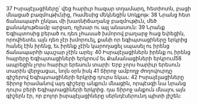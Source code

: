 37 Իսրայէլացիները՝ վեց հարիւր հազար տղամարդ, հետիոտն, բացի մնացած բազմութիւնից, Ռամեսից մեկնեցին Սոկքոթ: 38 Նրանց հետ ճանապարհ ընկաւ մի խառնիճաղանջ բազմութիւն, մեծ քանակութեամբ արջառ, ոչխար ու այլ անասուն: 39 Նրանք Եգիպտոսից բերած ու դեռ չհասած խմորով բաղարջ հաց եփեցին, որովհետեւ այն դեռ չէր խմորուել, քանի որ եգիպտացիները երկրից հանել էին իրենց, եւ իրենք չէին կարողացել սպասել ու իրենց ճանապարհի պաշար չէին արել:
40 Իսրայէլացիներն իրենք ու իրենց հայրերը Եգիպտացիների երկրում եւ Քանանացիների երկրում58 ապրեցին չորս հարիւր երեսուն տարի: Երբ չորս հարիւր երեսուն տարին վերջացաւ, նոյն օրն իսկ 41 Տիրոջ ամբողջ ժողովուրդը գիշերով Եգիպտացիների երկրից դուրս եկաւ: 42 Իսրայէլացիները Տիրոջ հրամանով այդ գիշերը անքուն մնացին, որպէսզի նա նրանց դուրս բերի Եգիպտացիների երկրից. դա Տիրոջ անքուն մնալու այն գիշերն էր, որ բոլոր իսրայէլացիները սերնդէսերունդ պիտի յիշեն:

